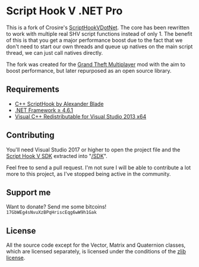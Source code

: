 Script Hook V .NET Pro
======================

This is a fork of Crosire's [ScriptHookVDotNet](https://github.com/crosire/scripthookvdotnet). The core has been rewritten to work with multiple real SHV script functions instead of only 1. The benefit of this is that you get a major performance boost due to the fact that we don't need to start our own threads and queue up natives on the main script thread, we can just call natives directly.

The fork was created for the [Grand Theft Multiplayer](https://gt-mp.net/) mod with the aim to boost performance, but later repurposed as an open source library.

## Requirements

* [C++ ScriptHook by Alexander Blade](http://www.dev-c.com/gtav/scripthookv/)
* [.NET Framework ≥ 4.6.1](https://www.microsoft.com/download/details.aspx?id=42642)
* [Visual C++ Redistributable for Visual Studio 2013 x64](https://www.microsoft.com/download/details.aspx?id=40784)

## Contributing

You'll need Visual Studio 2017 or higher to open the project file and the [Script Hook V SDK](http://www.dev-c.com/gtav/scripthookv/) extracted into "[/SDK](/SDK)".

Feel free to send a pull request. I'm not sure I will be able to contribute a lot more to this project, as I've stopped being active in the community.

## Support me

Want to donate? Send me some bitcoins! `17GbWEg4sNvuXzBPqHriscEqg6wW9h1Gak`

## License

All the source code except for the Vector, Matrix and Quaternion classes, which are licensed separately, is licensed under the conditions of the [zlib license](LICENSE.txt).
